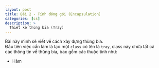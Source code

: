 ```yaml
---
layout: post
title: Bài 2 - Tính đóng gói (Encapsulation)
categories: [cs]
description: >
  Thiết kế thùng bia (Tray)
---
```


Bài này mình sẽ viết về cách xây dựng thùng bia.  
Đầu tiên việc cần làm là tạo một `class` có tên là `tray`, class này chứa tất cả các thông tin về thùng bia, bao gồm các thuộc tính như:

- Hàm 
